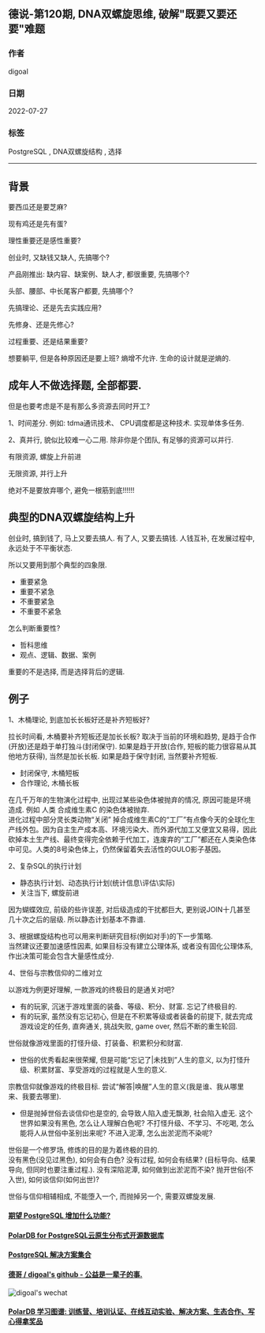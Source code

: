 ## 德说-第120期, DNA双螺旋思维, 破解"既要又要还要"难题   
          
### 作者          
digoal          
          
### 日期          
2022-07-27         
          
### 标签          
PostgreSQL , DNA双螺旋结构 , 选择        
          
----          
          
## 背景      
要西瓜还是要芝麻?   
  
现有鸡还是先有蛋?   
  
理性重要还是感性重要?  
  
创业时, 又缺钱又缺人, 先搞哪个?   
  
产品刚推出: 缺内容、缺案例、缺人才, 都很重要, 先搞哪个?  
  
头部、腰部、中长尾客户都要, 先搞哪个?   
  
先搞理论、还是先去实践应用?   
  
先修身、还是先修心?   
  
过程重要、还是结果重要?   
  
想要躺平, 但是各种原因还是要上班? 熵增不允许. 生命的设计就是逆熵的.   
  
## 成年人不做选择题, 全部都要.  
但是也要考虑是不是有那么多资源去同时开工?   
  
1、时间差分. 例如: tdma通讯技术、 CPU调度都是这种技术. 实现单体多任务.    
  
2、真并行, 貌似比较难一心二用.  除非你是个团队, 有足够的资源可以并行.    
  
有限资源, 螺旋上升前进   
  
无限资源, 并行上升   
  
绝对不是要放弃哪个, 避免一根筋到底!!!!!!  
  
## 典型的DNA双螺旋结构上升  
  
创业时, 搞到钱了, 马上又要去搞人. 有了人, 又要去搞钱. 人钱互补, 在发展过程中, 永远处于不平衡状态.   
  
所以又要用到那个典型的四象限.  
- 重要紧急  
- 重要不紧急  
- 不重要紧急  
- 不重要不紧急  
  
怎么判断重要性?   
- 哲科思维  
- 观点、逻辑、数据、案例  
  
重要的不是选择, 而是选择背后的逻辑.    
  
## 例子  
1、木桶理论, 到底加长长板好还是补齐短板好?   
  
  
拉长时间看, 木桶要补齐短板还是加长长板? 取决于当前的环境和趋势, 是趋于合作(开放)还是趋于单打独斗(封闭保守).  如果是趋于开放(合作, 短板的能力很容易从其他地方获得), 当然是加长长板. 如果是趋于保守封闭, 当然要补齐短板.    
  
- 封闭保守, 木桶短板  
- 合作理论, 木桶长板  
  
在几千万年的生物演化过程中, 出现过某些染色体被抛弃的情况, 原因可能是环境造成. 例如 人类 合成维生素C 的染色体被抛弃.    
进化过程中部分灵长类动物“关闭” 掉合成维生素C的“工厂”有点像今天的全球化生产线外包。因为自主生产成本高、环境污染大、而外源代加工又便宜又易得，因此砍掉本土生产线、最终变得完全依赖于代加工，连废弃的“工厂”都还在人类染色体中可见。人类的8号染色体上，仍然保留着失去活性的GULO影子基因。  
  
  
2、复杂SQL的执行计划  
- 静态执行计划、动态执行计划(统计信息\评估\实际)  
- 关注当下, 螺旋前进  
  
因为蝴蝶效应, 前级的些许误差, 对后级造成的干扰都巨大, 更别说JOIN十几甚至几十次之后的层级. 所以静态计划基本不靠谱.   
  
3、根据螺旋结构也可以用来判断研究目标(例如对手)的下一步策略.   
当然建议还要加速感性因素, 如果目标没有建立公理体系, 或者没有固化公理体系, 作出决策可能会包含大量感性成分.   
  
4、世俗与宗教信仰的二维对立    
    
以游戏为例更好理解, 一款游戏的终极目的是通关对吧?     
- 有的玩家, 沉迷于游戏里面的装备、等级、积分、财富. 忘记了终极目的.       
- 有的玩家, 虽然没有忘记初心, 但是在不积累等级或者装备的前提下, 就去完成游戏设定的任务, 直奔通关, 挑战失败, game over, 然后不断的重生轮回.      
    
世俗就像游戏里面的打怪升级、打装备、积累积分和财富.   
- 世俗的优秀看起来很荣耀, 但是可能“忘记了|未找到”人生的意义, 以为打怪升级、积累财富、享受游戏的过程就是人生的意义.     
  
宗教信仰就像游戏的终极目标. 尝试“解答|唤醒”人生的意义(我是谁、我从哪里来、我要去哪里).   
- 但是抛掉世俗去谈信仰也是空的, 会导致人陷入虚无飘渺, 社会陷入虚无. 这个世界如果没有黑色, 怎么让人理解白色呢? 不打怪升级、不学习、不吃喝, 怎么能将人从世俗中圣别出来呢? 不进入泥潭, 怎么出淤泥而不染呢?     
    
世俗是一个修罗场, 修炼的目的是为着终极的目的.     
没有黑色(没见过黑色), 如何会有白色? 没有过程, 如何会有结果? (目标导向、结果导向, 但同时也要注重过程.). 没有深陷泥潭, 如何做到出淤泥而不染? 抛开世俗(不入世), 如何谈信仰(如何出世)?    
  
世俗与信仰相辅相成, 不能堕入一个, 而抛掉另一个, 需要双螺旋发展.     
   
  
  
#### [期望 PostgreSQL 增加什么功能?](https://github.com/digoal/blog/issues/76 "269ac3d1c492e938c0191101c7238216")
  
  
#### [PolarDB for PostgreSQL云原生分布式开源数据库](https://github.com/ApsaraDB/PolarDB-for-PostgreSQL "57258f76c37864c6e6d23383d05714ea")
  
  
#### [PostgreSQL 解决方案集合](https://yq.aliyun.com/topic/118 "40cff096e9ed7122c512b35d8561d9c8")
  
  
#### [德哥 / digoal's github - 公益是一辈子的事.](https://github.com/digoal/blog/blob/master/README.md "22709685feb7cab07d30f30387f0a9ae")
  
  
![digoal's wechat](../pic/digoal_weixin.jpg "f7ad92eeba24523fd47a6e1a0e691b59")
  
  
#### [PolarDB 学习图谱: 训练营、培训认证、在线互动实验、解决方案、生态合作、写心得拿奖品](https://www.aliyun.com/database/openpolardb/activity "8642f60e04ed0c814bf9cb9677976bd4")
  
